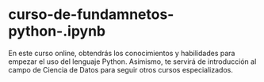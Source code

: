 # curso-de-fundamnetos-python-.ipynb
En este curso online, obtendrás los conocimientos y habilidades para empezar el uso del lenguaje Python. Asimismo, te servirá de introducción al campo de Ciencia de Datos para seguir otros cursos especializados. 
